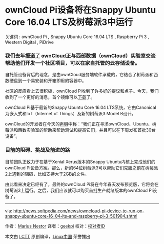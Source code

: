ownCloud Pi设备将在Snappy Ubuntu Core 16.04 LTS及树莓派3中运行
===============================================================================

关键词 : ownCloud Pi , Snappy Ubuntu Core 16.04 LTS , Raspberry Pi 3 , Western Digital , PiDrive

### 我们去年[报道了][1] ownCloud正与西部数据（ownCloud）实验室交谈帮助他们开发一个社区项目，可以在家自托管的云存储设备。

自托管设备背后的理念，是由ownCloud服务端软件承载的，它结合了树莓派和西数硬盘到一个易安装和开箱即用的容器中。

社区的反应看上去很积极，ownCloud Pi收到了许多好的提议和点子。今天，我们收到了一个更好的消息，首个镜像可以[下载][2]了。

ownCloud Pi基于最新的Snappy Ubuntu Core 16.04 LTS系统，它由Canonical为嵌入式和IoT（Internet of Things）及新的树莓派3 Model B设计。

ownCloud的开发者在今天的[声明][3]中称：“我们正在寻求ownCloud、Ubuntu、树莓派和西数实验室的帮助来帮助测试和提高它们，并且可以在下周发布首批30台设备”。

### 目前的阻碍、挑战及前进的路

目前团队正致力于在基于Xenial Xerus版本的Snappy Ubuntu内核上完成他们的ownCloud Pi设备方案。那么，新的64位树莓派3可以帮助它们克服之前在树莓派2上遇到的阻碍，比如支持大于2GB的文件。

由此看来决定已经有了，最终的ownCloud Pi将在今年春天发布预览版，它将会在树莓派3上运行。之后，我们应该就可以购买首批生产就绪版本的ownCloud Pi设备了。

--------------------------------------------------------------------------------

via: http://news.softpedia.com/news/owncloud-pi-device-to-run-on-snappy-ubuntu-core-16-04-lts-and-raspberry-pi-3-501904.shtml

作者：[Marius Nestor][a]
译者：[geekpi](https://github.com/geekpi)
校对：[校对者ID](https://github.com/校对者ID)

本文由 [LCTT](https://github.com/LCTT/TranslateProject) 原创编译，[Linux中国](https://linux.cn/) 荣誉推出

[a]: http://news.softpedia.com/editors/browse/marius-nestor
[1]: http://news.softpedia.com/news/owncloud-partnerships-with-wd-to-bring-self-hosted-cloud-storage-in-users-homes-497512.shtml
[2]: http://people.canonical.com/~kyrofa/owncloud-pi/
[3]: https://owncloud.org/blog/wd-labs-raspberry-pi-owncloud-and-ubuntu/


